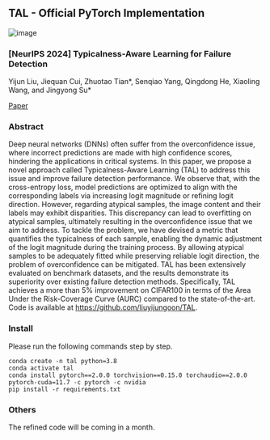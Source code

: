 ## TAL - Official PyTorch Implementation
![image](https://github.com/user-attachments/assets/e0f6294a-54f8-45b9-8a29-d78865df930a)


### [NeurIPS 2024] Typicalness-Aware Learning for Failure Detection
Yijun Liu, Jiequan Cui, Zhuotao Tian*, Senqiao Yang, Qingdong He, Xiaoling Wang, and Jingyong Su*<br>

[Paper](https://arxiv.org/abs/2411.01981)

### Abstract
Deep neural networks (DNNs) often suffer from the overconfidence issue, where incorrect predictions are made with high confidence scores, hindering the applications in critical systems. In this paper, we propose a novel approach called Typicalness-Aware Learning (TAL) to address this issue and improve failure detection performance. 
We observe that, with the cross-entropy loss, model predictions are optimized to align with the corresponding labels via increasing logit magnitude or refining logit direction. However, regarding atypical samples, the image content and their labels may exhibit disparities. This discrepancy can lead to overfitting on atypical samples, ultimately resulting in the overconfidence issue that we aim to address. To tackle the problem, we have devised a metric that quantifies the typicalness of each sample, enabling the dynamic adjustment of the logit magnitude during the training process. By allowing atypical samples to be adequately fitted while preserving reliable logit direction, the problem of overconfidence can be mitigated. TAL has been extensively evaluated on benchmark datasets, and the results demonstrate its superiority over existing failure detection methods. Specifically, TAL achieves a more than 5% improvement on CIFAR100 in terms of the Area Under the Risk-Coverage Curve (AURC) compared to the state-of-the-art. Code is available at https://github.com/liuyijungoon/TAL.


### Install
Please run the following commands step by step.
```
conda create -n tal python=3.8
conda activate tal
conda install pytorch==2.0.0 torchvision==0.15.0 torchaudio==2.0.0 pytorch-cuda=11.7 -c pytorch -c nvidia
pip install -r requirements.txt
```
### Others
The refined code will be coming in a month.
